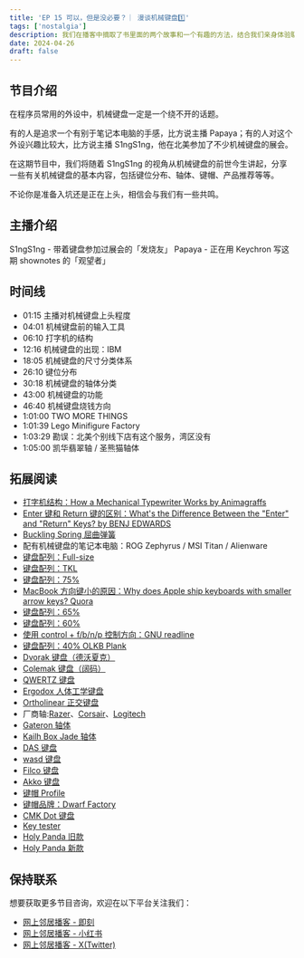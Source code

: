 ```yaml
---
title: 'EP 15 可以，但是没必要？｜ 漫谈机械键盘1️⃣'
tags: ['nostalgia']
description: 我们在播客中摘取了书里面的两个故事和一个有趣的方法，结合我们亲身体验聊了聊英语到底应该怎么学。
date: 2024-04-26
draft: false
---
```


## 节目介绍

在程序员常用的外设中，机械键盘一定是一个绕不开的话题。

有的人是追求一个有别于笔记本电脑的手感，比方说主播 Papaya；有的人对这个外设兴趣比较大，比方说主播 S1ngS1ng，他在北美参加了不少机械键盘的展会。

在这期节目中，我们将随着 S1ngS1ng 的视角从机械键盘的前世今生讲起，分享一些有关机械键盘的基本内容，包括键位分布、轴体、键帽、产品推荐等等。

不论你是准备入坑还是正在上头，相信会与我们有一些共鸣。

## 主播介绍

S1ngS1ng - 带着键盘参加过展会的「发烧友」
Papaya - 正在用 Keychron 写这期 shownotes 的「观望者」

## 时间线

- 01:15 主播对机械键盘上头程度
- 04:01 机械键盘前的输入工具
- 06:10 打字机的结构
- 12:16 机械键盘的出现：IBM
- 18:05 机械键盘的尺寸分类体系
- 26:10 键位分布
- 30:18 机械键盘的轴体分类
- 43:00 机械键盘的功能
- 46:40 机械键盘烧钱方向
- 1:01:00 TWO MORE THINGS
- 1:01:39 Lego Minifigure Factory
- 1:03:29 勘误：北美个别线下店有这个服务，湾区没有
- 1:05:00 凯华翡翠轴 / 圣熊猫轴体

## 拓展阅读

- [打字机结构：How a Mechanical Typewriter Works by Animagraffs](https://www.youtube.com/watch?v=yKpIwi1UUIk)
- [Enter 键和 Return 键的区别：What's the Difference Between the "Enter" and "Return" Keys? by BENJ EDWARDS](https://www.howtogeek.com/808178/whats-the-difference-between-the-enter-and-return-keys/)
- [Buckling Spring 屈曲弹簧](https://en.wikipedia.org/wiki/File:Bucklingspring-animation-300ms.gif)
- 配有机械键盘的笔记本电脑：ROG Zephyrus / MSI Titan / Alienware
- [键盘配列：Full-size](https://deskthority.net/wiki/100%25)
- [键盘配列：TKL](https://deskthority.net/wiki/Tenkeyless_keyboard)
- [键盘配列：75%](https://deskthority.net/wiki/75%25)
- [MacBook 方向键小的原因：Why does Apple ship keyboards with smaller arrow keys? Quora](https://www.quora.com/Why-does-Apple-ship-keyboards-with-smaller-arrow-keys)
- [键盘配列：65%](https://drop.com/buy/drop-alt-v2-high-profile-mechanical-keyboard)
- [键盘配列：60%](https://vortexgear.store/products/the-new-pok3r-rgb)
- [使用 control + f/b/n/p 控制方向：GNU readline](https://en.wikipedia.org/wiki/GNU_Readline)
- [键盘配列：40% OLKB Plank](https://olkb.com/collections/planck)
- [Dvorak 键盘（德沃夏克）](https://en.wikipedia.org/wiki/Dvorak_keyboard_layout)
- [Colemak 键盘（阔码）](https://en.wikipedia.org/wiki/Colemak)
- [QWERTZ 键盘](https://en.wikipedia.org/wiki/QWERTZ)
- [Ergodox 人体工学键盘](https://ergodox-ez.com/)
- [Ortholinear 正交键盘](https://olkb.com/)
- 厂商轴:[Razer](https://www.razer.com/gaming-keyboards-accessories/razer-mechanical-switches)、[Corsair](https://www.corsair.com/us/en/s/keyboard-switches)、[Logitech](https://www.logitechg.com/en-us/innovation/mechanical-switches.html)
- [Gateron 轴体](https://www.gateron.co/)
- [Kailh Box Jade 轴体](https://www.kailh.net/products/kailh-box-thick-clicky-switch-set)
- [DAS 键盘](https://www.daskeyboard.com/)
- [wasd 键盘](https://www.wasdkeyboards.com/)
- [Filco 键盘](https://www.diatec.co.jp/en/)
- [Akko 键盘](https://en.akkogear.com/)
- [键帽 Profile](https://deskthority.net/wiki/Keyboard_profile)
- [键帽品牌：Dwarf Factory](https://dwarf-factory.com/)
- [CMK Dot 键盘](https://novelkeys.com/products/gmk-cyl-dots-r2-keycaps)
- [Key tester](https://drop.com/buy/super-switch-tester-63-switches)
- [Holy Panda 旧款](https://drop.com/buy/drop-invyr-holy-panda-mechanical-switches)
- [Holy Panda 新款](https://drop.com/buy/drop-holy-panda-x-mechanical-switches)

## 保持联系

想要获取更多节目咨询，欢迎在以下平台关注我们：

- [网上邻居播客 - 即刻](https://m.okjike.com/users/c751f4fb-d31d-44cf-aef9-f6b55dec4cd5?source=user_card&s=eyJ1IjoiNjUyMzg3NmQwZWQ3ZTc2NjQ5ODMwNWE4IiwiZCI6MX0%3D)
- [网上邻居播客 - 小红书](https://www.xiaohongshu.com/user/profile/64c2024f00000000140396e6?xhsshare=WeixinSession&appuid=64c2024f00000000140396e6&apptime=1697005943)
- [网上邻居播客 - X(Twitter)](https://twitter.com/wslj_podcast)
